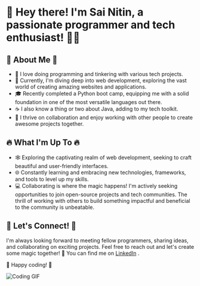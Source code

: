 # 👋 Hey there! I'm Sai Nitin, a passionate programmer and tech enthusiast! 👨‍💻

## 🚀 About Me 🚀
- 🔭 I love doing programming and tinkering with various tech projects.
- 🌱 Currently, I'm diving deep into web development, exploring the vast world of creating amazing websites and applications.
- 🎓 Recently completed a Python boot camp, equipping me with a solid foundation in one of the most versatile languages out there.
- ☕ I also know a thing or two about Java, adding to my tech toolkit.
- 🤝 I thrive on collaboration and enjoy working with other people to create awesome projects together.

## 🔥 What I'm Up To 🔥
- 🕸️ Exploring the captivating realm of web development, seeking to craft beautiful and user-friendly interfaces.
- 🌐 Constantly learning and embracing new technologies, frameworks, and tools to level up my skills.
- 💻 Collaborating is where the magic happens! I'm actively seeking opportunities to join open-source projects and tech communities.
  The thrill of working with others to build something impactful and beneficial to the community is unbeatable.

## 💬 Let's Connect! 💬
I'm always looking forward to meeting fellow programmers, sharing ideas, and collaborating on exciting projects. Feel free to reach out and let's create some magic together! 🤗
You can find me on [LinkedIn](https://www.linkedin.com/in/sainitin-mudike-78a2aa271/) .


🚀 Happy coding! 🚀

![Coding GIF](https://i.gifer.com/EN2Q.gif)
